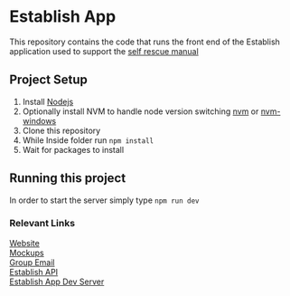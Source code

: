# Establish App
This repository contains the code that runs the front end of the Establish application used to support the [self rescue manual](http://www.selfrescuemanual.com/) 

## Project Setup
1. Install [Nodejs](https://www.nodejs.org)
2. Optionally install NVM to handle node version switching [nvm](https://github.com/creationix/nvm) or [nvm-windows](https://github.com/coreybutler/nvm-windows)
3. Clone this repository
4. While Inside folder run `npm install`
5. Wait for packages to install

## Running this project
In order to start the server simply type `npm run dev`

### Relevant Links
[Website](http://www.boisebrigade.org)  
[Mockups](https://sketch.cloud/s/lKP8e/all/pages/landing-page-small-combined)  
[Group Email](boisebrigade@gmail.com)  
[Establish API](https://github.com/boisebrigade/establish-api)  
[Establish App Dev Server](http://selfrescue.boisebrigade.org)
